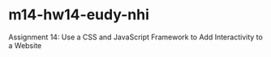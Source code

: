 # m14-hw14-eudy-nhi
Assignment 14: Use a CSS and JavaScript Framework to Add Interactivity to a Website
